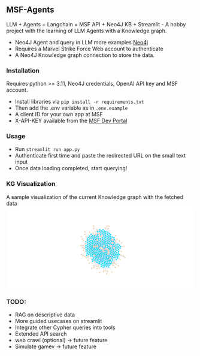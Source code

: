 ## MSF-Agents

LLM + Agents + Langchain + MSF API + Neo4J KB + Streamlit - A hobby project with the learning of LLM Agents with a Knowledge graph.

- Neo4J Agent and query in LLM more examples [Neo4j](https://neo4j.com/developer-blog/knowledge-graph-rag-application/)
- Requires a Marvel Strike Force Web account to authenticate
- A Neo4J Knowledge graph connection to store the data.

### Installation

Requires python >= 3.11, Neo4J credentials, OpenAI API key and MSF account.

- Install libraries via ```pip install -r requirements.txt```
- Then add the .env variable as in ```.env.example```
- A client ID for your own app at MSF
- X-API-KEY available from the [MSF Dev Portal](https://developer.marvelstrikeforce.com/beta/index.html)

### Usage

- Run ```streamlit run app.py```
- Authenticate first time and paste the redirected URL on the small text input
- Once data loading completed, start querying!

### KG Visualization

A sample visualization of the current Knowledge graph with the fetched data
![Knowledge Graph](img/visualisation.png "")

### TODO:
- RAG on descriptive data
- More guided usecases on streamlit
- Integrate other Cypher queries into tools
- Extended API search
- web crawl (optional) -> future feature
- Simulate gamev -> future feature
